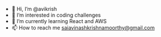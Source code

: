 - 👋 Hi, I’m @avikrish
- 👀 I’m interested in coding challenges
- 🌱 I’m currently learning React and AWS
- 📫 How to reach me saiavinashkrishnamoorthy@gmail.com

<!---
avikrish-ak/avikrish-ak is a ✨ special ✨ repository because its `README.md` (this file) appears on your GitHub profile.
You can click the Preview link to take a look at your changes.
--->

